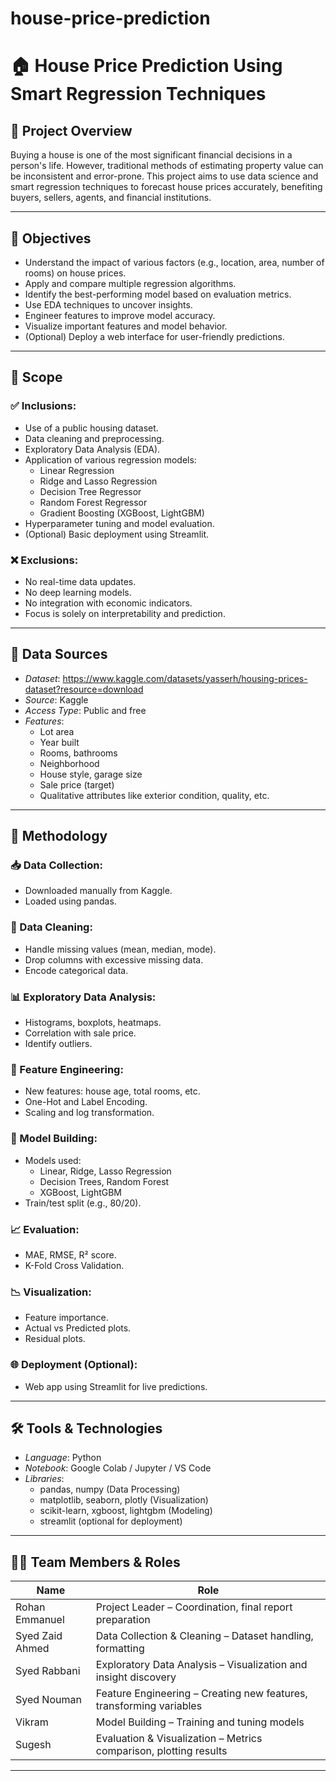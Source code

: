 # house-price-prediction

# 🏠 House Price Prediction Using Smart Regression Techniques

## 📄 Project Overview

Buying a house is one of the most significant financial decisions in a person's life. However, traditional methods of estimating property value can be inconsistent and error-prone. This project aims to use data science and smart regression techniques to forecast house prices accurately, benefiting buyers, sellers, agents, and financial institutions.

---

## 🎯 Objectives

- Understand the impact of various factors (e.g., location, area, number of rooms) on house prices.
- Apply and compare multiple regression algorithms.
- Identify the best-performing model based on evaluation metrics.
- Use EDA techniques to uncover insights.
- Engineer features to improve model accuracy.
- Visualize important features and model behavior.
- (Optional) Deploy a web interface for user-friendly predictions.

---

## 📌 Scope

### ✅ Inclusions:
- Use of a public housing dataset.
- Data cleaning and preprocessing.
- Exploratory Data Analysis (EDA).
- Application of various regression models:
  - Linear Regression
  - Ridge and Lasso Regression
  - Decision Tree Regressor
  - Random Forest Regressor
  - Gradient Boosting (XGBoost, LightGBM)
- Hyperparameter tuning and model evaluation.
- (Optional) Basic deployment using Streamlit.

### ❌ Exclusions:
- No real-time data updates.
- No deep learning models.
- No integration with economic indicators.
- Focus is solely on interpretability and prediction.

---

## 📂 Data Sources

- *Dataset*: https://www.kaggle.com/datasets/yasserh/housing-prices-dataset?resource=download
- *Source*: Kaggle
- *Access Type*: Public and free
- *Features*:
  - Lot area
  - Year built
  - Rooms, bathrooms
  - Neighborhood
  - House style, garage size
  - Sale price (target)
  - Qualitative attributes like exterior condition, quality, etc.

---

## 🔧 Methodology

### 📥 Data Collection:
- Downloaded manually from Kaggle.
- Loaded using pandas.

### 🧼 Data Cleaning:
- Handle missing values (mean, median, mode).
- Drop columns with excessive missing data.
- Encode categorical data.

### 📊 Exploratory Data Analysis:
- Histograms, boxplots, heatmaps.
- Correlation with sale price.
- Identify outliers.

### 🧠 Feature Engineering:
- New features: house age, total rooms, etc.
- One-Hot and Label Encoding.
- Scaling and log transformation.

### 🤖 Model Building:
- Models used:
  - Linear, Ridge, Lasso Regression
  - Decision Trees, Random Forest
  - XGBoost, LightGBM
- Train/test split (e.g., 80/20).

### 📈 Evaluation:
- MAE, RMSE, R² score.
- K-Fold Cross Validation.

### 📉 Visualization:
- Feature importance.
- Actual vs Predicted plots.
- Residual plots.

### 🌐 Deployment (Optional):
- Web app using Streamlit for live predictions.

---

## 🛠 Tools & Technologies

- *Language*: Python
- *Notebook*: Google Colab / Jupyter / VS Code
- *Libraries*:
  - pandas, numpy (Data Processing)
  - matplotlib, seaborn, plotly (Visualization)
  - scikit-learn, xgboost, lightgbm (Modeling)
  - streamlit (optional for deployment)

---

## 👨‍💻 Team Members & Roles

| Name              | Role                                                                 |
|-------------------|----------------------------------------------------------------------|
| Rohan Emmanuel    | Project Leader – Coordination, final report preparation              |
| Syed Zaid Ahmed   | Data Collection & Cleaning – Dataset handling, formatting            |
| Syed Rabbani      | Exploratory Data Analysis – Visualization and insight discovery      |
| Syed Nouman       | Feature Engineering – Creating new features, transforming variables  |
| Vikram            | Model Building – Training and tuning models                          |
| Sugesh            | Evaluation & Visualization – Metrics comparison, plotting results    |

---

